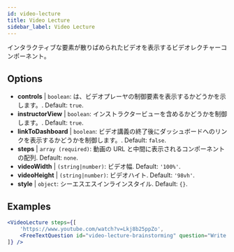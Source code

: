 ```yaml
---
id: video-lecture 
title: Video Lecture
sidebar_label: Video Lecture
---
```


インタラクティブな要素が散りばめられたビデオを表示するビデオレクチャーコンポーネント。

## Options

* __controls__ | `boolean`: は、ビデオプレーヤの制御要素を表示するかどうかを示します。. Default: `true`.
* __instructorView__ | `boolean`: インストラクタービューを含めるかどうかを制御します。. Default: `true`.
* __linkToDashboard__ | `boolean`: ビデオ講義の終了後にダッシュボードへのリンクを表示するかどうかを制御します。. Default: `false`.
* __steps__ | `array (required)`: 動画の URL と中間に表示されるコンポーネントの配列. Default: `none`.
* __videoWidth__ | `(string|number)`: ビデオ幅. Default: `'100%'`.
* __videoHeight__ | `(string|number)`: ビデオハイト. Default: `'98vh'`.
* __style__ | `object`: シーエスエスインラインスタイル. Default: `{}`.


## Examples

```jsx live
<VideoLecture steps={[
    'https://www.youtube.com/watch?v=Lkj8b25ppZo',
    <FreeTextQuestion id="video-lecture-brainstorming" question="Write down a few ideas of how one could enrich video lectures using other ISLE components" />
]} />
```

